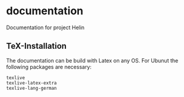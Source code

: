 # documentation
Documentation for project Helin

TeX-Installation
----------------
The documentation can be build with Latex on any OS. For Ubunut the following packages are necessary:

	texlive
	texlive-latex-extra
	texlive-lang-german
